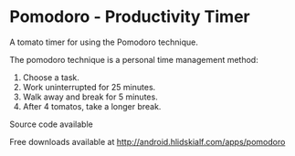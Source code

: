 # Pomodoro - Productivity Timer

A tomato timer for using the Pomodoro technique.

The pomodoro technique is a personal time management method:
 1. Choose a task.
 2. Work uninterrupted for 25 minutes.
 3. Walk away and break for 5 minutes.
 4. After 4 tomatos, take a longer break.

Source code available

Free downloads available at http://android.hlidskialf.com/apps/pomodoro
